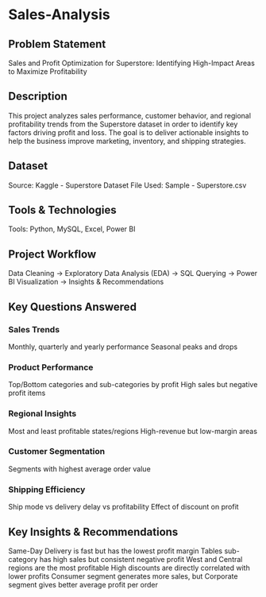 # Sales-Analysis

## Problem Statement
Sales and Profit Optimization for Superstore: Identifying High-Impact Areas to Maximize Profitability

## Description
This project analyzes sales performance, customer behavior, and regional profitability trends from the Superstore dataset in order to identify key factors driving profit and loss. The goal is to deliver actionable insights to help the business improve marketing, inventory, and shipping strategies.

## Dataset
Source: Kaggle - Superstore Dataset
File Used: Sample - Superstore.csv

## Tools & Technologies
Tools: Python, MySQL, Excel, Power BI	

## Project Workflow
Data Cleaning → Exploratory Data Analysis (EDA) → SQL Querying → Power BI Visualization → Insights & Recommendations

## Key Questions Answered
### Sales Trends
  Monthly, quarterly and yearly performance
  Seasonal peaks and drops

### Product Performance
  Top/Bottom categories and sub-categories by profit
  High sales but negative profit items

### Regional Insights
  Most and least profitable states/regions
  High-revenue but low-margin areas

### Customer Segmentation
  Segments with highest average order value

### Shipping Efficiency
  Ship mode vs delivery delay vs profitability
  Effect of discount on profit

## Key Insights & Recommendations
  Same-Day Delivery is fast but has the lowest profit margin
  Tables sub-category has high sales but consistent negative profit
  West and Central regions are the most profitable
  High discounts are directly correlated with lower profits
  Consumer segment generates more sales, but Corporate segment gives better average profit per order

